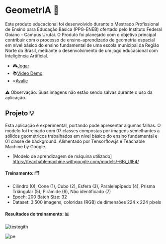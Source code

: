 # GeometrIA 🤖

Este produto educacional foi desenvolvido durante o Mestrado Profissional de Ensino para Educação Básica (PPG-ENEB) ofertado pelo Instituto Federal Goiano - Campus Urutaí. O Produto foi planejado com o objetivo principal contribuir com o processo de ensino-aprendizado de geometria espacial em nível básico do ensino fundamental de uma escola municipal da Região Norte do Brasil, mediante o desenvolvimento de um jogo educacional com Inteligência Artificial.

- 🎮[Jogar](https://claudianycs.github.io/GeometrIA/)
- 📚[Video Demo](https://youtu.be/kOFaPseyIMA)
- ⭐️[Avalie](https://forms.gle/dmcJr9FaLGis4xCw9)

⚠️ Observação: Suas imagens não estão sendo salvas durante o uso da aplicação.
## Projeto 💡

Esta aplicação é experimental, portando pode apresentar algumas falhas. O modelo foi treinado com 07 classes compostas por imagens semelhantes a sólidos geométricos trabalhados em nível básico do ensino fundamental e 01 classe de background. Alimentado por Tensorflow.js e Teachable Machine by Google.

- [Modelo de aprendizagem de máquina utilizado] https://teachablemachine.withgoogle.com/models/-6Bi_UlE4/

#### Treinamento: 🗂
 - Cilindro (0), Cone (1), Cubo (2), Esfera (3), Paralelepípedo (4), Prisma Triângular (5), Pirâmide (6), Não identificado (7)
 - Epoch: 200 Batch Size: 32
 - Dataset: 3.500 imagens, coloridas (RGB) de dimensões 224 x 224 pixels

#### Resultados do treinamento: 📊
![testegith](https://user-images.githubusercontent.com/65419184/220518578-f5aafd2c-bae2-4c65-9068-6fd190b5bb25.png)

![pe](https://user-images.githubusercontent.com/65419184/209490155-663b37a4-9d9b-4c12-9837-783df1377565.png)
